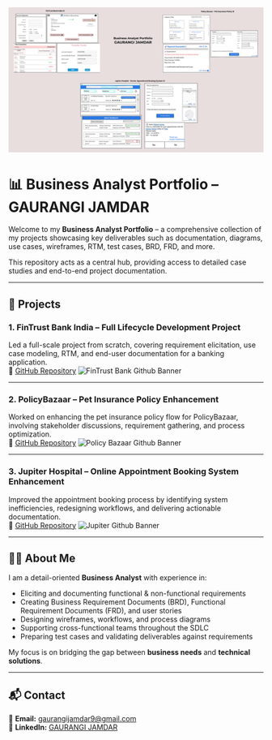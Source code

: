 [![Business Analyst Portfolio Banner](GITHUB%20Main%20Banner.png)](GITHUB%20Main%20Banner.png)

# 📊 Business Analyst Portfolio – GAURANGI JAMDAR

Welcome to my **Business Analyst Portfolio** – a comprehensive collection of my projects showcasing key deliverables such as documentation, diagrams, use cases, wireframes, RTM, test cases, BRD, FRD, and more.

This repository acts as a central hub, providing access to detailed case studies and end-to-end project documentation.

---

## 🚀 Projects

### 1. FinTrust Bank India – Full Lifecycle Development Project  
Led a full-scale project from scratch, covering requirement elicitation, use case modeling, RTM, and end-user documentation for a banking application.  
🔗 [GitHub Repository](https://github.com/Gaurangijamdar-16/FinTrust-Bank-India-Project)
<img width="995" height="727" alt="FinTrust Bank Github Banner" src="https://github.com/user-attachments/assets/27666f95-4888-4bca-aef2-e30d74b1fa55" />

---

### 2. PolicyBazaar – Pet Insurance Policy Enhancement  
Worked on enhancing the pet insurance policy flow for PolicyBazaar, involving stakeholder discussions, requirement gathering, and process optimization.  
🔗 [GitHub Repository](https://github.com/Gaurangijamdar-16/Policy-Bazaar-Pet-Insurance-Project)
<img width="1140" height="722" alt="Policy Bazaar Github Banner" src="https://github.com/user-attachments/assets/93939fbb-138f-4921-9500-5433241dee56" />

---

### 3. Jupiter Hospital – Online Appointment Booking System Enhancement  
Improved the appointment booking process by identifying system inefficiencies, redesigning workflows, and delivering actionable documentation.  
🔗 [GitHub Repository](https://github.com/Gaurangijamdar-16/Jupiter-Hospital-Online-Appointment-Booking-System-Project)
<img width="1103" height="686" alt="Jupiter Github Banner" src="https://github.com/user-attachments/assets/b8e81796-97d6-4c4f-a8ed-49263ff01ee9" />

---

## 👩‍💼 About Me

I am a detail-oriented **Business Analyst** with experience in:

- Eliciting and documenting functional & non-functional requirements  
- Creating Business Requirement Documents (BRD), Functional Requirement Documents (FRD), and user stories  
- Designing wireframes, workflows, and process diagrams  
- Supporting cross-functional teams throughout the SDLC  
- Preparing test cases and validating deliverables against requirements  

My focus is on bridging the gap between **business needs** and **technical solutions**.

---

## 📬 Contact

📧 **Email:** gaurangijamdar9@gmail.com  
🔗 **LinkedIn:** [GAURANGI JAMDAR](https://www.linkedin.com/in/gaurangi-jamdar-538b4b379)
